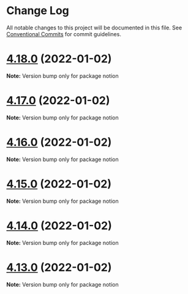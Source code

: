 # Change Log

All notable changes to this project will be documented in this file.
See [Conventional Commits](https://conventionalcommits.org) for commit guidelines.

# [4.18.0](https://github.com/NotionX/react-notion-x/compare/v4.17.0...v4.18.0) (2022-01-02)

**Note:** Version bump only for package notion





# [4.17.0](https://github.com/NotionX/react-notion-x/compare/v4.16.0...v4.17.0) (2022-01-02)

**Note:** Version bump only for package notion





# [4.16.0](https://github.com/NotionX/react-notion-x/compare/v4.15.0...v4.16.0) (2022-01-02)

**Note:** Version bump only for package notion





# [4.15.0](https://github.com/NotionX/react-notion-x/compare/v4.14.0...v4.15.0) (2022-01-02)

**Note:** Version bump only for package notion





# [4.14.0](https://github.com/NotionX/react-notion-x/compare/v4.13.0...v4.14.0) (2022-01-02)

**Note:** Version bump only for package notion





# [4.13.0](https://github.com/NotionX/react-notion-x/compare/v4.12.0...v4.13.0) (2022-01-02)

**Note:** Version bump only for package notion
